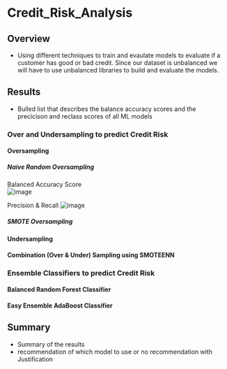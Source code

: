 # Credit_Risk_Analysis

## Overview
- Using different techniques to train and evaulate models to evaluate if a customer has good or bad credit.  Since our dataset is unbalanced we will have to use unbalanced libraries to build and evaluate the models.

## Results
- Bulled list that describes the balance accuracy scores and the precicison and reclass scores of all ML models

### Over and Undersampling to predict Credit Risk
#### Oversampling
##### Naive Random Oversampling
Balanced Accuracy Score   
![image](https://user-images.githubusercontent.com/109490755/219981257-6c8363cd-6e8f-4eeb-8e46-9c907aa7e80a.png)

Precision & Recall
![image](https://user-images.githubusercontent.com/109490755/219981317-d7570185-e993-4a35-bf44-7d8942e36cdd.png)

##### SMOTE Oversampling
#### Undersampling
#### Combination (Over & Under) Sampling using SMOTEENN

### Ensemble Classifiers to predict Credit Risk
#### Balanced Random Forest Classifier
#### Easy Ensemble AdaBoost Classifier



## Summary
- Summary of the results
- recommendation of which model to use or no recommendation with Justification

